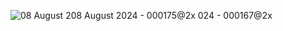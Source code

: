 ![08 August 2![08 August 2024 - 000175@2x](https://github.com/user-attachments/assets/9e9ce348-f158-4025-994e-4036f3a43564)
024 - 000167@2x](https://github.com/user-attachments/assets/b501b0f0-89ff-4fa1-8a20-45246a4e3592)

